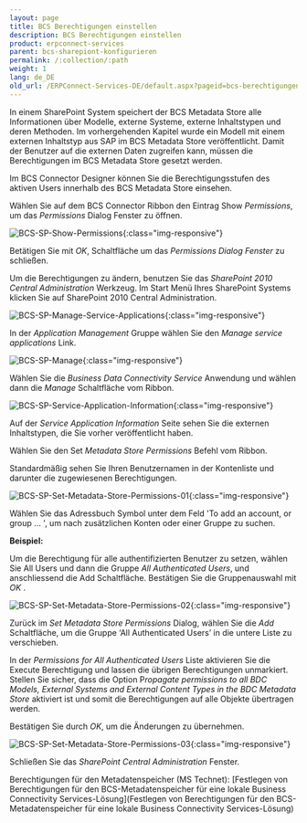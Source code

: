 ```yaml
---
layout: page
title: BCS Berechtigungen einstellen
description: BCS Berechtigungen einstellen
product: erpconnect-services
parent: bcs-sharepiont-konfigurieren
permalink: /:collection/:path
weight: 1
lang: de_DE
old_url: /ERPConnect-Services-DE/default.aspx?pageid=bcs-berechtigungen-einstellen
---
```


In einem SharePoint System speichert der BCS Metadata Store alle Informationen über Modelle, externe Systeme, externe Inhaltstypen und deren Methoden. Im vorhergehenden Kapitel wurde ein Modell mit einem externen Inhaltstyp aus SAP im BCS Metadata Store veröffentlicht. Damit der Benutzer auf die externen Daten zugreifen kann, müssen die Berechtigungen im BCS Metadata Store gesetzt werden.

Im BCS Connector Designer können Sie die Berechtigungsstufen des aktiven Users innerhalb des BCS Metadata Store einsehen.

Wählen Sie auf dem BCS Connector Ribbon den Eintrag Show *Permissions*, um das *Permissions* Dialog Fenster zu öffnen.

![BCS-SP-Show-Permissions](/img/content/BCS-SP-Show-Permissions.png){:class="img-responsive"}

Betätigen Sie mit *OK*, Schaltfläche um das *Permissions Dialog Fenster* zu schließen.

Um die Berechtigungen zu ändern, benutzen Sie das *SharePoint 2010 Central Administration* Werkzeug. Im Start Menü Ihres SharePoint Systems klicken Sie auf SharePoint 2010 Central Administration.

![BCS-SP-Manage-Service-Applications](/img/content/BCS-SP-Manage-Service-Applications.png){:class="img-responsive"}

In der *Application Management* Gruppe wählen Sie den *Manage service applications* Link.

![BCS-SP-Manage](/img/content/BCS-SP-Manage.png){:class="img-responsive"}

Wählen Sie die *Business Data Connectivity Service* Anwendung und wählen dann die *Manage* Schaltfläche vom Ribbon.

![BCS-SP-Service-Application-Information](/img/content/BCS-SP-Service-Application-Information.PNG){:class="img-responsive"}

Auf der *Service Application Information* Seite sehen Sie die externen Inhaltstypen, die Sie vorher veröffentlicht haben.

Wählen Sie den Set *Metadata Store Permissions* Befehl vom Ribbon.

Standardmäßig sehen Sie Ihren Benutzernamen in der Kontenliste und darunter die zugewiesenen Berechtigungen.

![BCS-SP-Set-Metadata-Store-Permissions-01](/img/content/BCS-SP-Set-Metadata-Store-Permissions-01.png){:class="img-responsive"}

Wählen Sie das Adressbuch Symbol unter dem Feld 'To add an account, or group … ',  um nach zusätzlichen Konten oder einer Gruppe zu suchen.

**Beispiel:**

Um die Berechtigung für alle authentifizierten Benutzer zu setzen, wählen Sie All Users und dann die Gruppe *All Authenticated Users*, und anschliessend die Add Schaltfläche. Bestätigen Sie die Gruppenauswahl mit *OK* .

![BCS-SP-Set-Metadata-Store-Permissions-02](/img/content/BCS-SP-Set-Metadata-Store-Permissions-02.png){:class="img-responsive"}

Zurück im *Set Metadata Store Permissions* Dialog, wählen Sie die *Add* Schaltfläche, um die Gruppe ‘All Authenticated Users’ in die untere Liste zu verschieben.

In der *Permissions for All Authenticated Users* Liste aktivieren Sie die Execute Berechtigung und lassen die übrigen Berechtigungen unmarkiert. Stellen Sie sicher, dass die Option P*ropagate permissions to all BDC Models, External Systems and External Content Types in the BDC Metadata Store* aktiviert ist und somit die Berechtigungen auf alle Objekte übertragen werden.

Bestätigen Sie durch *OK*, um die Änderungen zu übernehmen.

![BCS-SP-Set-Metadata-Store-Permissions-03](/img/content/BCS-SP-Set-Metadata-Store-Permissions-03.png){:class="img-responsive"}

Schließen Sie das *SharePoint Central Administration* Fenster.

Berechtigungen für den Metadatenspeicher (MS Technet): [Festlegen von Berechtigungen für den BCS-Metadatenspeicher für eine lokale Business Connectivity Services-Lösung](Festlegen von Berechtigungen für den BCS-Metadatenspeicher für eine lokale Business Connectivity Services-Lösung)


